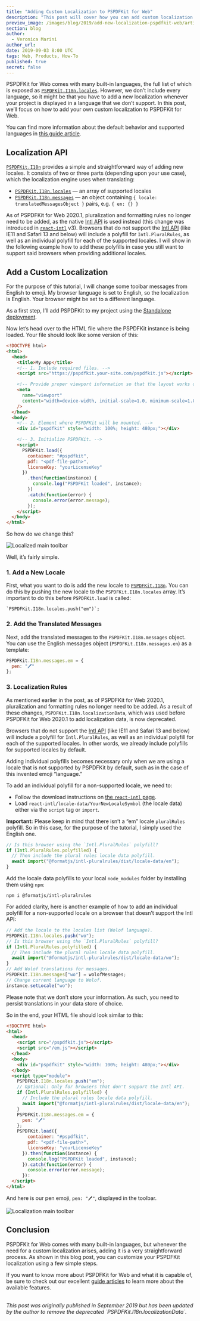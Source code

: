 ```yaml
---
title: "Adding Custom Localization to PSPDFKit for Web"
description: "This post will cover how you can add custom localization to PSPDFKit for Web."
preview_image: /images/blog/2019/add-new-localization-pspdfkit-web/article-header.png
section: blog
author:
  - Veronica Marini
author_url:
date: 2019-09-03 8:00 UTC
tags: Web, Products, How-To
published: true
secret: false
---
```


PSPDFKit for Web comes with many built-in languages, the full list of which is exposed as [`PSPDFKit.I18n.locales`][]. However, we don’t include every language, so it might be that you have to add a new localization whenever your project is displayed in a language that we don’t support. In this post, we’ll focus on how to add your own custom localization to PSPDFKit for Web.

You can find more information about the default behavior and supported languages in [this guide article][].

## Localization API

[`PSPDFKit.I18n`][] provides a simple and straightforward way of adding new locales. It consists of two or three parts (depending upon your use case), which the localization engine uses when translating:

- [`PSPDFKit.I18n.locales`][] — an array of supported locales
- [`PSPDFKit.I18n.messages`][] — an object containing `{ locale: translatedMessagesObject }` pairs, e.g. `{ en: {} }`

As of PSPDFKit for Web 2020.1, pluralization and formatting rules no longer need to be added, as the native [Intl API][] is used instead (this change was introduced in [`react-intl`] v3). Browsers that do not support the [Intl API][] (like IE11 and Safari 13 and below) will include a polyfill for `Intl.PluralRules`, as well as an individual polyfill for each of the supported locales. I will show in the following example how to add these polyfills in case you still want to support said browsers when providing additional locales.

## Add a Custom Localization

For the purpose of this tutorial, I will change some toolbar messages from English to emoji. My browser language is set to English, so the localization is English. Your browser might be set to a different language.

As a first step, I’ll add PSPDFKit to my project using the [Standalone deployment][].

Now let’s head over to the HTML file where the PSPDFKit instance is being loaded. Your file should look like some version of this:

```html
<!DOCTYPE html>
<html>
  <head>
    <title>My App</title>
    <!-- 1. Include required files. -->
    <script src="https://pspdfkit.your-site.com/pspdfkit.js"></script>

    <!-- Provide proper viewport information so that the layout works on mobile devices. -->
    <meta
      name="viewport"
      content="width=device-width, initial-scale=1.0, minimum-scale=1.0, maximum-scale=1.0, user-scalable=no"
    />
  </head>
  <body>
    <!-- 2. Element where PSPDFKit will be mounted. -->
    <div id="pspdfkit" style="width: 100%; height: 480px;"></div>

    <!-- 3. Initialize PSPDFKit. -->
    <script>
      PSPDFKit.load({
        container: "#pspdfkit",
        pdf: "<pdf-file-path>",
        licenseKey: "yourLicenseKey"
      })
        .then(function(instance) {
          console.log("PSPDFKit loaded", instance);
        })
        .catch(function(error) {
          console.error(error.message);
        });
    </script>
  </body>
</html>
```

So how do we change this?

![Localized main toolbar](/images/blog/2019/add-new-localization-pspdfkit-web/before-new-localization.png)

Well, it’s fairly simple.

### 1. Add a New Locale

First, what you want to do is add the new locale to [`PSPDFKit.I18n`][]. You can do this by pushing the new locale to the `PSPDFKit.I18n.locales` array. It’s important to do this before `PSPDFKit.load` is called:

```
`PSPDFKit.I18n.locales.push("em")`;
```

### 2. Add the Translated Messages

Next, add the translated messages to the `PSPDFKit.I18n.messages` object. You can use the English messages object (`PSPDFKit.I18n.messages.en`) as a template:

```js
PSPDFKit.I18n.messages.em = {
  pen: "🖊"
};
```

### 3. Localization Rules

As mentioned earlier in the post, as of PSPDFKit for Web 2020.1, pluralization and formatting rules no longer need to be added. As a result of these changes, `PSPDFKit.I18n.localizationData`, which was used before PSPDFKit for Web 2020.1 to add localization data, is now deprecated.

Browsers that do not support the [Intl API][] (like IE11 and Safari 13 and below) will include a polyfill for `Intl.PluralRules`, as well as an individual polyfill for each of the supported locales. In other words, we already include polyfills for supported locales by default.

Adding individual polyfills becomes necessary only when we are using a locale that is not supported by PSPDFKit by default, such as in the case of this invented emoji “language.”

To add an individual polyfill for a non-supported locale, we need to:

- Follow the download instructions on [the `react-intl` page][].
- Load `react-intl/locale-data/YourNewLocaleSymbol` (the locale data) either via the `script` tag or `import`.

**Important:** Please keep in mind that there isn’t a “em” locale `pluralRules` polyfill. So in this case, for the purpose of the tutorial, I simply used the English one.

```js
// Is this browser using the `Intl.PluralRules` polyfill?
if (Intl.PluralRules.polyfilled) {
  // Then include the plural rules locale data polyfill.
  await import("@formatjs/intl-pluralrules/dist/locale-data/en");
}
```

Add the locale data polyfills to your local `node_modules` folder by installing them using `npm`:

```npm
npm i @formatjs/intl-pluralrules
```

For added clarity, here is another example of how to add an individual polyfill for a non-supported locale on a browser that doesn’t support the Intl API:

```js
// Add the locale to the locales list (Wolof language).
PSPDFKit.I18n.locales.push("wo");
// Is this browser using the `Intl.PluralRules` polyfill?
if (Intl.PluralRules.polyfilled) {
  // Then include the plural rules locale data polyfill.
  await import("@formatjs/intl-pluralrules/dist/locale-data/wo");
}
// Add Wolof translations for messages.
PSPDFKit.I18n.messages["wo"] = wolofMessages;
// Change current language to Wolof.
instance.setLocale("wo");
```

Please note that we don’t store your information. As such, you need to persist translations in your data store of choice.

So in the end, your HTML file should look similar to this:

```html
<!DOCTYPE html>
<html>
  <head>
    <script src="/pspdfkit.js"></script>
    <script src="/em.js"></script>
  </head>
  <body>
    <div id="pspdfkit" style="width: 100%; height: 480px;"></div>
  </body>
  <script type="module">
    PSPDFKit.I18n.locales.push("em");
    // Optional: Only for browsers that don't support the Intl API.
    if (Intl.PluralRules.polyfilled) {
      // Include the plural rules locale data polyfill.
      await import("@formatjs/intl-pluralrules/dist/locale-data/en");
    }
    PSPDFKit.I18n.messages.em = {
      pen: "🖊"
    };
    PSPDFKit.load({
        container: "#pspdfkit",
        pdf: "<pdf-file-path>",
        licenseKey: "yourLicenseKey"
      }).then(function(instance) {
        console.log("PSPDFKit loaded", instance);
      }).catch(function(error) {
        console.error(error.message);
      }):
  </script>
</html>
```

And here is our pen emoji, `pen: "🖊"`, displayed in the toolbar.

![Localization main toolbar](/images/blog/2019/add-new-localization-pspdfkit-web/after-new-localization.png)

## Conclusion

PSPDFKit for Web comes with many built-in languages, but whenever the need for a custom localization arises, adding it is a very straightforward process. As shown in this blog post, you can customize your PSPDFKit localization using a few simple steps.

If you want to know more about PSPDFKit for Web and what it is capable of, be sure to check out our excellent [guide articles][] to learn more about the available features.

<br>
<i>This post was originally published in September 2019 but has been updated by the author to remove the deprecated `PSPDFKit.I18n.localizationData`.</i>

[this guide article]: https://pspdfkit.com/guides/web/current/features/localization/
[`pspdfkit.i18n.locales`]: https://pspdfkit.com/api/web/PSPDFKit.I18n.html#.locales
[`pspdfkit.i18n`]: https://pspdfkit.com/api/web/PSPDFKit.I18n.html
[`pspdfkit.i18n.messages`]: https://pspdfkit.com/api/web/PSPDFKit.I18n.html#.messages
[the `react-intl` page]: https://github.com/formatjs/react-intl/tree/master/docs
[intl api]: https://developer.mozilla.org/en-US/docs/Web/JavaScript/Reference/Global_Objects/Intl
[`react-intl`]: https://github.com/formatjs/react-intl
[guide articles]: https://pspdfkit.com/guides/web/current/pspdfkit-for-web/getting-started/
[standalone deployment]: https://pspdfkit.com/guides/web/current/standalone/adding-to-your-project/
